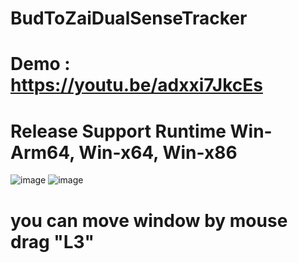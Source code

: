# BudToZaiDualSenseTracker
# Demo : https://youtu.be/adxxi7JkcEs
# Release Support Runtime Win-Arm64, Win-x64, Win-x86
![image](https://github.com/user-attachments/assets/b4d8810d-18df-4585-983b-a9fdd5c8e3ab)
![image](https://github.com/user-attachments/assets/d3ec94e9-fffa-48e8-9cb3-804e03bb1c0c)
# you can move window by mouse drag "L3"
